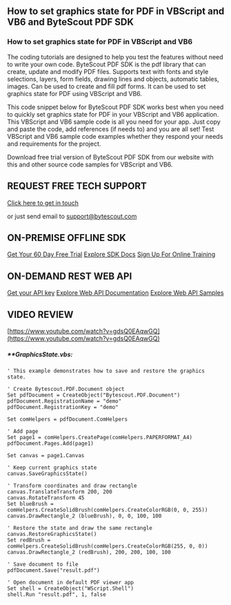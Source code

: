 ## How to set graphics state for PDF in VBScript and VB6 and ByteScout PDF SDK

### How to set graphics state for PDF in VBScript and VB6

The coding tutorials are designed to help you test the features without need to write your own code. ByteScout PDF SDK is the pdf library that can create, update and modify PDF files. Supports text with fonts and style selections, layers, form fields, drawing lines and objects, automatic tables, images. Can be used to create and fill pdf forms. It can be used to set graphics state for PDF using VBScript and VB6.

This code snippet below for ByteScout PDF SDK works best when you need to quickly set graphics state for PDF in your VBScript and VB6 application. This VBScript and VB6 sample code is all you need for your app. Just copy and paste the code, add references (if needs to) and you are all set! Test VBScript and VB6 sample code examples whether they respond your needs and requirements for the project.

Download free trial version of ByteScout PDF SDK from our website with this and other source code samples for VBScript and VB6.

## REQUEST FREE TECH SUPPORT

[Click here to get in touch](https://bytescout.zendesk.com/hc/en-us/requests/new?subject=ByteScout%20PDF%20SDK%20Question)

or just send email to [support@bytescout.com](mailto:support@bytescout.com?subject=ByteScout%20PDF%20SDK%20Question) 

## ON-PREMISE OFFLINE SDK 

[Get Your 60 Day Free Trial](https://bytescout.com/download/web-installer?utm_source=github-readme)
[Explore SDK Docs](https://bytescout.com/documentation/index.html?utm_source=github-readme)
[Sign Up For Online Training](https://academy.bytescout.com/)


## ON-DEMAND REST WEB API

[Get your API key](https://pdf.co/documentation/api?utm_source=github-readme)
[Explore Web API Documentation](https://pdf.co/documentation/api?utm_source=github-readme)
[Explore Web API Samples](https://github.com/bytescout/ByteScout-SDK-SourceCode/tree/master/PDF.co%20Web%20API)

## VIDEO REVIEW

[https://www.youtube.com/watch?v=gdsQ0EAqwGQ](https://www.youtube.com/watch?v=gdsQ0EAqwGQ)




<!-- code block begin -->

##### ****GraphicsState.vbs:**
    
```
' This example demonstrates how to save and restore the graphics state.

' Create Bytescout.PDF.Document object
Set pdfDocument = CreateObject("Bytescout.PDF.Document")
pdfDocument.RegistrationName = "demo"
pdfDocument.RegistrationKey = "demo"

Set comHelpers = pdfDocument.ComHelpers

' Add page
Set page1 = comHelpers.CreatePage(comHelpers.PAPERFORMAT_A4)
pdfDocument.Pages.Add(page1)

Set canvas = page1.Canvas

' Keep current graphics state
canvas.SaveGraphicsState()

' Transform coordinates and draw rectangle
canvas.TranslateTransform 200, 200
canvas.RotateTransform 45
Set blueBrush = comHelpers.CreateSolidBrush(comHelpers.CreateColorRGB(0, 0, 255))
canvas.DrawRectangle_2 (blueBrush), 0, 0, 100, 100

' Restore the state and draw the same rectangle
canvas.RestoreGraphicsState()
Set redBrush = comHelpers.CreateSolidBrush(comHelpers.CreateColorRGB(255, 0, 0))
canvas.DrawRectangle_2 (redBrush), 200, 200, 100, 100

' Save document to file
pdfDocument.Save("result.pdf")

' Open document in default PDF viewer app
Set shell = CreateObject("WScript.Shell")
shell.Run "result.pdf", 1, false

```

<!-- code block end -->